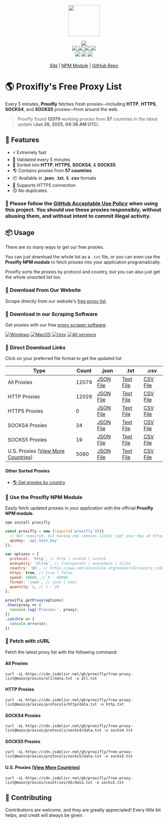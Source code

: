 <p align="center">
  <a href="https://proxifly.dev">
    <img src="https://cdn.itwcreativeworks.com/assets/proxifly/images/logo/proxifly-brandmark-black-x.svg" width="100px">
  </a>
</p>

<p align="center">
  <img src="https://img.shields.io/badge/Updated_Every_5_Minutes-passing-success">
  <br>
  <a href="https://cdn.jsdelivr.net/gh/proxifly/free-proxy-list@main/proxies/all/data.txt">
    <img src="https://img.shields.io/badge/all-12079-blue">
  </a>
  <a href="https://cdn.jsdelivr.net/gh/proxifly/free-proxy-list@main/proxies/protocols/http/data.txt">
    <img src="https://img.shields.io/badge/http-12026-blue">
  </a>
  <a href="https://cdn.jsdelivr.net/gh/proxifly/free-proxy-list@main/proxies/protocols/socks4/data.txt">
    <img src="https://img.shields.io/badge/socks4-34-blue">
  </a>
  <a href="https://cdn.jsdelivr.net/gh/proxifly/free-proxy-list@main/proxies/protocols/socks5/data.txt">
    <img src="https://img.shields.io/badge/socks5-19-blue">
  </a>
  <br>
  <!-- <img src="https://img.shields.io/librariesio/release/npm/node-powertools.svg"> -->
  <!-- <img src="https://img.shields.io/bundlephobia/min/node-powertools.svg"> -->
  <!-- <img src="https://img.shields.io/codeclimate/maintainability-percentage/proxifly/free-proxy-list.svg"> -->
  <!-- <img src="https://img.shields.io/npm/dm/node-powertools.svg"> -->
  <!-- <img src="https://img.shields.io/node/v/node-powertools.svg"> -->
  <img src="https://img.shields.io/website/https/proxifly.dev.svg">
  <!-- <img src="https://img.shields.io/github/contributors/proxifly/free-proxy-list.svg"> -->
  <img src="https://img.shields.io/github/last-commit/proxifly/free-proxy-list.svg">
  <img src="https://img.shields.io/github/license/proxifly/free-proxy-list.svg">
  <br>
  <br>
  <a href="https://proxifly.dev">Site</a> | <a href="https://www.npmjs.com/package/proxifly">NPM Module</a> | <a href="https://github.com/proxifly/free-proxy-list">GitHub Repo</a>
</p>

# 🌎 Proxifly's Free Proxy List
Every 5 minutes, **Proxifly** fetches fresh proxies—including **HTTP**, **HTTPS**, **SOCKS4**, and **SOCKS5** proxies—from around the web.

> Proxifly found **12079** working proxies from **57** countries in the latest update (**Jun 26, 2025, 04:36 AM UTC**).

## 🦄 Features
* ⚡ Extremely fast
* 📝 Validated every 5 minutes
* 📓 Sorted into **HTTP**, **HTTPS**, **SOCKS4**, & **SOCKS5**
* 🌎 Contains proxies from **57 countries**
* 📦 Available in **.json**, **.txt**, & **.csv** formats
* 🔐 Supports HTTPS connection
* 😊 No duplicates

### 🛑 Please follow the [GitHub Acceptable Use Policy](https://docs.github.com/en/site-policy/acceptable-use-policies/github-acceptable-use-policies) when using this project. You should use these proxies responsibly, without abusing them, and without intent to commit illegal activity.

## 📦 Usage
There are so many ways to get our free proxies.

You can just download the whole list as a `.txt` file, or you can even use the **Proxifly NPM module** to fetch proxies into your application programatically.

Proxifly sorts the proxies by protocol and country, but you can also just get the whole unsorted list too.


### 👑 Download From Our Website
Scrape directly from our website's [free proxy list](https://proxifly.dev/tools/proxy-list/).


### 💎 Download in our Scraping Software
Get proxies with our free [proxy scraper software](https://proxifly.dev/download).

[![Windows](https://img.shields.io/badge/-Windows_x64-blue.svg?style=for-the-badge&logo=windows)](https://proxifly.dev/download?download=windows)
[![MacOS](https://img.shields.io/badge/-MacOS-lightblue.svg?style=for-the-badge&logo=apple)](https://proxifly.dev/download?download=macos)
[![Unix](https://img.shields.io/badge/-Linux/BSD-red.svg?style=for-the-badge&logo=linux)](https://proxifly.dev/download?download=linux)
[![All versions](https://img.shields.io/badge/-All_Versions-lightgrey.svg?style=for-the-badge)](https://proxifly.dev/download?download=null)


### 🔗 Direct Download Links
Click on your preferred file format to get the updated list

|Type|Count|.json|.txt|.csv|
|----|-----|-----|----|----|
|All Proxies|12079|[JSON File](https://cdn.jsdelivr.net/gh/proxifly/free-proxy-list@main/proxies/all/data.json)|[Text File](https://cdn.jsdelivr.net/gh/proxifly/free-proxy-list@main/proxies/all/data.txt)|[CSV File](https://cdn.jsdelivr.net/gh/proxifly/free-proxy-list@main/proxies/all/data.csv)|
|HTTP Proxies|12026|[JSON File](https://cdn.jsdelivr.net/gh/proxifly/free-proxy-list@main/proxies/protocols/http/data.json)|[Text File](https://cdn.jsdelivr.net/gh/proxifly/free-proxy-list@main/proxies/protocols/http/data.txt)|[CSV File](https://cdn.jsdelivr.net/gh/proxifly/free-proxy-list@main/proxies/protocols/http/data.csv)|
|HTTPS Proxies|0|[JSON File](https://cdn.jsdelivr.net/gh/proxifly/free-proxy-list@main/proxies/protocols/https/data.json)|[Text File](https://cdn.jsdelivr.net/gh/proxifly/free-proxy-list@main/proxies/protocols/https/data.txt)|[CSV File](https://cdn.jsdelivr.net/gh/proxifly/free-proxy-list@main/proxies/protocols/https/data.csv)|
|SOCKS4 Proxies|34|[JSON File](https://cdn.jsdelivr.net/gh/proxifly/free-proxy-list@main/proxies/protocols/socks4/data.json)|[Text File](https://cdn.jsdelivr.net/gh/proxifly/free-proxy-list@main/proxies/protocols/socks4/data.txt)|[CSV File](https://cdn.jsdelivr.net/gh/proxifly/free-proxy-list@main/proxies/protocols/socks4/data.csv)|
|SOCKS5 Proxies|19|[JSON File](https://cdn.jsdelivr.net/gh/proxifly/free-proxy-list@main/proxies/protocols/socks5/data.json)|[Text File](https://cdn.jsdelivr.net/gh/proxifly/free-proxy-list@main/proxies/protocols/socks5/data.txt)|[CSV File](https://cdn.jsdelivr.net/gh/proxifly/free-proxy-list@main/proxies/protocols/socks5/data.csv)|
|U.S. Proxies ([View More Countries](https://github.com/proxifly/free-proxy-list/tree/main/proxies/countries))|5060|[JSON File](https://cdn.jsdelivr.net/gh/proxifly/free-proxy-list@main/proxies/countries/US/data.json)|[Text File](https://cdn.jsdelivr.net/gh/proxifly/free-proxy-list@main/proxies/countries/US/data.txt)|[CSV File](https://cdn.jsdelivr.net/gh/proxifly/free-proxy-list@main/proxies/countries/US/data.csv)|


#### Other Sorted Proxies
* [🌎 Get proxies by country](https://github.com/proxifly/free-proxy-list/tree/main/proxies/countries)

### 🙌 Use the Proxifly NPM Module
Easily fetch updated proxies in your application with the official **Proxifly NPM module**.

```shell
npm install proxifly
```

```js
const proxifly = new (require('proxifly'))({
  // Not required, but having one removes limits (get your key at https://proxifly.dev).
  apiKey: 'api_test_key'
});
```

```js
var options = {
  protocol: 'http', // http | socks4 | socks5
  anonymity: 'elite', // transparent | anonymous | elite
  country: 'US', // https://www.nationsonline.org/oneworld/country_code_list.htm
  https: true, // true | false
  speed: 10000, // 0 - 60000
  format: 'json', // json | text
  quantity: 1, // 1 - 20
};

proxifly.getProxy(options)
.then(proxy => {
  console.log('Proxies:', proxy);
})
.catch(e => {
  console.error(e);
})
```


### 🔑 Fetch with cURL
Fetch the latest proxy list with the following command:


#### All Proxies
```shell
curl -sL https://cdn.jsdelivr.net/gh/proxifly/free-proxy-list@main/proxies/all/data.txt -o all.txt
```


#### HTTP Proxies
```shell
curl -sL https://cdn.jsdelivr.net/gh/proxifly/free-proxy-list@main/proxies/protocols/http/data.txt -o http.txt
```


#### SOCKS4 Proxies
```shell
curl -sL https://cdn.jsdelivr.net/gh/proxifly/free-proxy-list@main/proxies/protocols/socks4/data.txt -o socks4.txt
```


#### SOCKS5 Proxies
```shell
curl -sL https://cdn.jsdelivr.net/gh/proxifly/free-proxy-list@main/proxies/protocols/socks5/data.txt -o socks5.txt
```

#### U.S. Proxies ([View More Countries](https://github.com/proxifly/free-proxy-list/tree/main/proxies/countries))
```shell
curl -sL https://cdn.jsdelivr.net/gh/proxifly/free-proxy-list@main/proxies/countries/US/data.txt -o socks5.txt
```

## 🧸 Contributing
Contributions are welcome, and they are greatly appreciated! Every
little bit helps, and credit will always be given.
